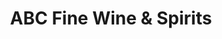 ---
title: "ABC Fine Wine & Spirits"
url: /lake-mary/abc-fine-wine-und-spirits/
shop: Spirituosen
---